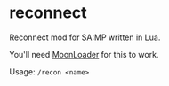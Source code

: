 # reconnect
Reconnect mod for SA:MP written in Lua.

You'll need [MoonLoader](https://gtaforums.com/topic/890987-moonloader) for this to work.

Usage: `/recon <name>`
